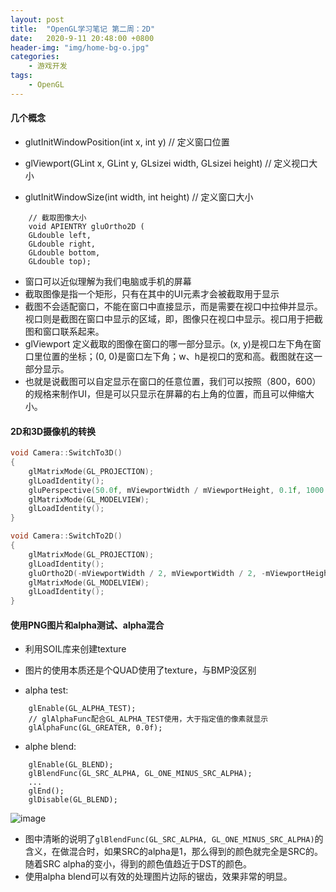 ```yaml
---
layout: post
title:  "OpenGL学习笔记 第二周：2D"
date:   2020-9-11 20:48:00 +0800
header-img: "img/home-bg-o.jpg"
categories: 
	- 游戏开发
tags:
    - OpenGL
---
```


#### 几个概念

- glutInitWindowPosition(int x, int y) // 定义窗口位置
 
- glViewport(GLint x, GLint y, GLsizei width, GLsizei height) // 定义视口大小
 
- glutInitWindowSize(int width, int height) // 定义窗口大小
 
<!--more-->


```
    // 截取图像大小
    void APIENTRY gluOrtho2D (
    GLdouble left, 
    GLdouble right, 
    GLdouble bottom, 
    GLdouble top);

```


- 窗口可以近似理解为我们电脑或手机的屏幕
- 截取图像是指一个矩形，只有在其中的UI元素才会被截取用于显示
- 截图不会适配窗口，不能在窗口中直接显示，而是需要在视口中拉伸并显示。视口则是截图在窗口中显示的区域，即，图像只在视口中显示。视口用于把截图和窗口联系起来。
- glViewport 定义截取的图像在窗口的哪一部分显示。(x, y)是视口左下角在窗口里位置的坐标；(0, 0)是窗口左下角；w、h是视口的宽和高。截图就在这一部分显示。
- 也就是说截图可以自定显示在窗口的任意位置，我们可以按照（800，600）的规格来制作UI，但是可以只显示在屏幕的右上角的位置，而且可以伸缩大小。

#### 2D和3D摄像机的转换

```cpp
void Camera::SwitchTo3D()
{
	glMatrixMode(GL_PROJECTION);
	glLoadIdentity();
	gluPerspective(50.0f, mViewportWidth / mViewportHeight, 0.1f, 1000.0f);
	glMatrixMode(GL_MODELVIEW);
	glLoadIdentity();
}

void Camera::SwitchTo2D()
{
	glMatrixMode(GL_PROJECTION);
	glLoadIdentity();
	gluOrtho2D(-mViewportWidth / 2, mViewportWidth / 2, -mViewportHeight / 2, mViewportHeight / 2);
	glMatrixMode(GL_MODELVIEW);
	glLoadIdentity();
}
```

#### 使用PNG图片和alpha测试、alpha混合

- 利用SOIL库来创建texture

- 图片的使用本质还是个QUAD使用了texture，与BMP没区别

- alpha test:

```
    glEnable(GL_ALPHA_TEST);
	// glAlphaFunc配合GL_ALPHA_TEST使用，大于指定值的像素就显示
	glAlphaFunc(GL_GREATER, 0.0f);
```

- alphe blend: 

```
    glEnable(GL_BLEND);
	glBlendFunc(GL_SRC_ALPHA, GL_ONE_MINUS_SRC_ALPHA);
	...
	glEnd();
	glDisable(GL_BLEND);
```


![image](https://note.youdao.com/yws/res/32589/69EBCA079A444080A39C30D3A02F06DC)

- 图中清晰的说明了`glBlendFunc(GL_SRC_ALPHA, GL_ONE_MINUS_SRC_ALPHA)`的含义，在做混合时，如果SRC的alpha是1，那么得到的颜色就完全是SRC的。随着SRC alpha的变小，得到的颜色值趋近于DST的颜色。
- 使用alpha blend可以有效的处理图片边际的锯齿，效果非常的明显。